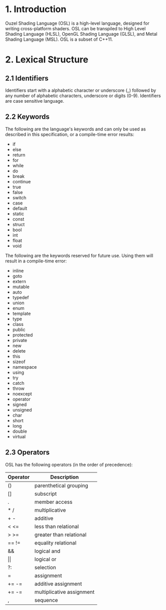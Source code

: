 # 1. Introduction
Ouzel Shading Language (OSL) is a high-level language, designed for writing cross-platform shaders. OSL can be transpiled to High Level Shading Language (HLSL), OpenGL Shading Language (GLSL), and Metal Shading Language (MSL). OSL is a subset of C++11.

# 2. Lexical Structure

## 2.1 Identifiers

Identifiers start with a alphabetic character or underscore (_) followed by any number of alphabetic characters, underscore or digits (0-9). Identifiers are case sensitive language.

## 2.2 Keywords

The following are the language's keywords and can only be used as described in this specification, or a compile-time error results:

* if
* else
* return
* for
* while
* do
* break
* continue
* true
* false
* switch
* case
* default
* static
* const
* struct
* bool
* int
* float
* void

The following are the keywords reserved for future use. Using them will result in a compile-time error:

* inline
* goto
* extern
* mutable
* auto
* typedef
* union
* enum
* template
* type
* class
* public
* protected
* private
* new
* delete
* this
* sizeof
* namespace
* using
* try
* catch
* throw
* noexcept
* operator
* signed
* unsigned
* char
* short
* long
* double
* virtual

## 2.3 Operators

OSL has the following operators (in the order of precedence):

| Operator | Description |
|----------|-------------|
| () | parenthetical grouping |
| [] | subscript |
| . | member access |
| \* / | multiplicative |
| \+ \- | additive |
| < <= | less than relational |
| > >= | greater than relational |
| == != | equality relational |
| && | logical and |
| \|\| | logical or |
| ?: | selection |
| = | assignment |
| += -= | additive assignment |
| += -= | multiplicative assignment |
| , | sequence |